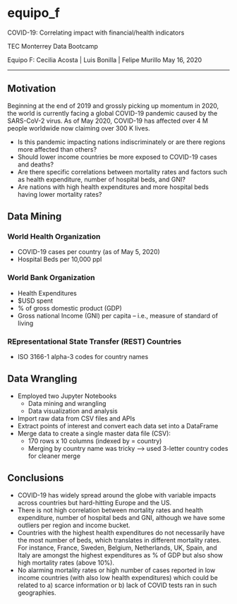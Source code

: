 # equipo_f
COVID-19: Correlating impact with financial/health indicators

TEC Monterrey Data Bootcamp


Equipo F: Cecilia Acosta | Luis Bonilla | Felipe Murillo
May 16, 2020

------------------------------------------------------

## Motivation
Beginning at the end of 2019 and grossly picking up momentum in 2020, the world is currently facing a global COVID-19 pandemic caused by the SARS-CoV-2 virus. As of May 2020, COVID-19 has affected over 4 M people worldwide now claiming over 300 K lives.
* Is this pandemic impacting nations indiscriminately or are there regions more affected than others? 
* Should lower income countries be more exposed to COVID-19 cases and deaths?
* Are there specific correlations between mortality rates and factors such as health expenditure, number of hospital beds, and GNI?
* Are nations with high health expenditures and more hospital beds having lower mortality rates?

  
## Data Mining
### World Health Organization
  * COVID-19 cases per country (as of May 5, 2020)
  * Hospital Beds per 10,000 ppl
### World Bank Organization
  * Health Expenditures
  * $USD spent
  * % of gross domestic product (GDP)
  * Gross national Income (GNI) per capita – i.e., measure of standard of living
### REpresentational State Transfer (REST) Countries
  * ISO 3166-1 alpha-3 codes for country names

## Data Wrangling
* Employed two Jupyter Notebooks
  * Data mining and wrangling
  * Data visualization and analysis
* Import raw data from CSV files and APIs
* Extract points of interest and convert each data set into a DataFrame
* Merge data to create a single master data file (CSV):
  * 170 rows x 10 columns (indexed by = country)
  * Merging by country name was tricky --> used 3-letter country codes for cleaner merge
  
## Conclusions
* COVID-19 has widely spread around the globe with variable impacts across countries but hard-hitting Europe and the US.
* There is not high correlation between mortality rates and health expenditure, number of hospital beds and GNI, although we have some outliers per region and income bucket.
* Countries with the highest health expenditures do not necessarily have the most number of beds, which translates in different mortality rates. For instance, France, Sweden, Belgium, Netherlands, UK, Spain, and Italy are amongst the highest expenditures as % of GDP but also show high mortality rates (above 10%).
* No alarming mortality rates or high number of cases reported in low income countries (with also low health expenditures) which could be related to a) scarce information or b) lack of COVID tests ran in such geographies.

